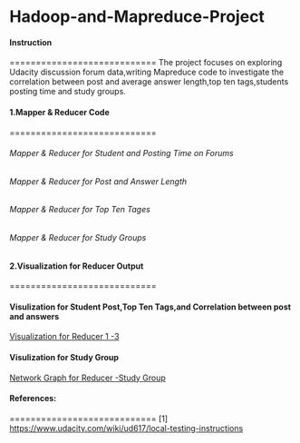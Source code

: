 Hadoop-and-Mapreduce-Project
============================

#### Instruction
============================
The project focuses on exploring Udacity discussion forum data,writing Mapreduce code to 
investigate the correlation between post and average answer length,top ten tags,students posting time and study groups.


#### 1.Mapper & Reducer Code
============================

###### Mapper & Reducer for Student and Posting Time on Forums
###### Mapper & Reducer for Post and Answer Length
###### Mapper & Reducer for Top Ten Tages
###### Mapper & Reducer for Study Groups

#### 2.Visualization for Reducer Output
============================

#### Visulization for Student Post,Top Ten Tags,and Correlation between post and answers
<a href="https://rawgit.com/ryanyoung2014/Hadoop-and-Mapreduce-Project/master/hadoop-and-mapreduce.html">Visualization for Reducer 1 -3 </a>

#### Visulization for Study Group
<a href="https://rawgit.com/ryanyoung2014/Hadoop-Project/master/Network%2520Graph.html">Network Graph for Reducer -Study Group </a>

#### References:
============================
[1] https://www.udacity.com/wiki/ud617/local-testing-instructions







